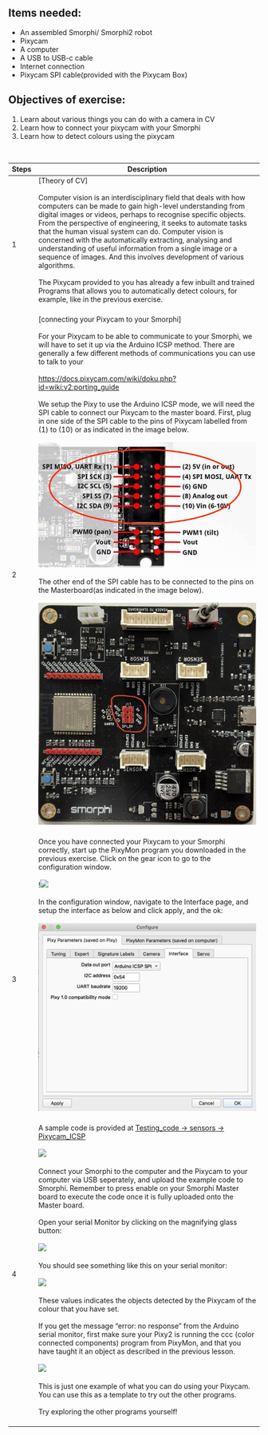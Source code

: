 ## Items needed:
* An assembled Smorphi/ Smorphi2 robot
* Pixycam
* A computer
* A USB to USB-c cable
* Internet connection
* Pixycam SPI cable(provided with the Pixycam Box)  
## Objectives of exercise:
1. Learn about various things you can do with a camera in CV
2. Learn how to connect your pixycam with your Smorphi
3. Learn how to detect colours using the pixycam

<br />

Steps | Description
-- | --
1 | [Theory of CV]<br /><br />Computer vision is an interdisciplinary field that deals with how computers can be made to gain high-level understanding from digital images or videos, perhaps to recognise specific objects. From the perspective of engineering, it seeks to automate tasks that the human visual system can do. Computer vision is concerned with the automatically extracting, analysing and understanding of useful information from a single image or a sequence of images. And this involves development of various algorithms.<br /><br />The Pixycam provided to you has already a few inbuilt and trained Programs that allows you to automatically detect colours, for example, like in the previous exercise.<br /><br />
2 | [connecting your Pixycam to your Smorphi]<br /><br />For your Pixycam to be able to communicate to your Smorphi, we will have to set it up via the Arduino ICSP method. There are generally a few different methods of communications you can use to talk to your <br /><br />https://docs.pixycam.com/wiki/doku.php?id=wiki:v2:porting_guide <br /><br />We setup the Pixy to use the Arduino ICSP mode, we will need the SPI cable to connect our Pixycam to the master board. First, plug in one side of the SPI cable to the pins of Pixycam labelled from (1) to (10) or as indicated in the image below.<br /><br />![](https://github.com/WefaaRobotics/Smorphi-Wiki/blob/main/Robot%20exercises%20images/14/14.1.jpg)<br /><br /> The other end of the SPI cable has to be connected to the pins on the Masterboard(as indicated in the image below).<br /><br />![](https://github.com/WefaaRobotics/Smorphi-Wiki/blob/main/Robot%20exercises%20images/14/14.2.jpg)<br /><br />
3 | Once you have connected your Pixycam to your Smorphi correctly, start up the PixyMon program you downloaded in the previous exercise. Click on the gear icon to go to the configuration window.<br /><br />!![](https://github.com/WefaaRobotics/Smorphi-Wiki/blob/main/Robot%20exercises%20images/3/13.3.png)<br /><br />In the configuration window, navigate to the Interface page, and setup the interface as below and click apply, and the ok:<br /><br />![](https://github.com/WefaaRobotics/Smorphi-Wiki/blob/main/Robot%20exercises%20images/14/14.4.png)<br /><br />
4 | A sample code is provided at [Testing_code -> sensors -> Pixycam_ICSP](https://github.com/WefaaRobotics/Smorphi/blob/main/Smorphi2/Testing_code/sensors/Pixycam_ICSP/ccc_i2c_uart/ccc_i2c_uart.ino) <br /><br />![](https://github.com/WefaaRobotics/Smorphi-Wiki/blob/main/Robot%20exercises%20images/13/13.7.png)<br /><br />Connect your Smorphi to the computer and the Pixycam to your computer via USB seperately, and upload the example code to Smorphi. Remember to press enable on your Smorphi Master board to execute the code once it is fully uploaded onto the Master board.<br /><br /> Open your serial Monitor by clicking on the magnifying glass button:<br /><br />![](https://github.com/WefaaRobotics/Smorphi-Wiki/blob/main/Robot%20exercises%20images/13/13.8.png)<br /><br />You should see something like this on your serial monitor:<br /><br />![](https://github.com/WefaaRobotics/Smorphi-Wiki/blob/main/Robot%20exercises%20images/13/13.9.png)<br /><br />These values indicates the objects detected by the Pixycam of the colour that you have set.<br /><br />If you get the message “error: no response” from the Arduino serial monitor, first make sure your Pixy2 is running the ccc (color connected components) program from PixyMon, and that you have taught it an object as described in the previous lesson.<br /><br />![](https://github.com/WefaaRobotics/Smorphi-Wiki/blob/main/Robot%20exercises%20images/13/13.10.png)<br /><br />This is just one example of what you can do using your Pixycam. You can use this as a template to try out the other programs. <br /><br />Try exploring the other programs yourself!<br /><br />